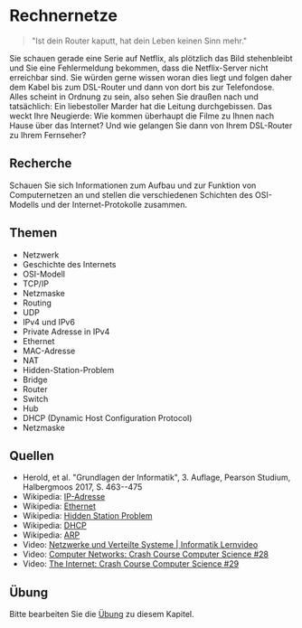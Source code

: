 # Rechnernetze

> "Ist dein Router kaputt, hat dein Leben keinen Sinn mehr."

Sie schauen gerade eine Serie auf Netflix, als plötzlich das Bild stehenbleibt und Sie eine Fehlermeldung bekommen, dass die Netflix-Server nicht erreichbar sind. Sie würden gerne wissen woran dies liegt und folgen daher dem Kabel bis zum DSL-Router und dann von dort bis zur Telefondose. Alles scheint in Ordnung zu sein, also sehen Sie draußen nach und tatsächlich: Ein liebestoller Marder hat die Leitung durchgebissen. Das weckt Ihre Neugierde: Wie kommen überhaupt die Filme zu Ihnen nach Hause über das Internet? Und wie gelangen Sie dann von Ihrem DSL-Router zu Ihrem Fernseher?

## Recherche

Schauen Sie sich Informationen zum Aufbau und zur Funktion von Computernetzen an und stellen die verschiedenen Schichten des OSI-Modells und der Internet-Protokolle zusammen.

## Themen

  - Netzwerk
  - Geschichte des Internets
  - OSI-Modell
  - TCP/IP
  - Netzmaske
  - Routing
  - UDP
  - IPv4 und IPv6
  - Private Adresse in IPv4
  - Ethernet
  - MAC-Adresse
  - NAT
  - Hidden-Station-Problem
  - Bridge
  - Router
  - Switch
  - Hub
  - DHCP (Dynamic Host Configuration Protocol)
  - Netzmaske


## Quellen

  * Herold, et al. "Grundlagen der Informatik", 3. Auflage, Pearson Studium, Halbergmoos 2017, S. 463--475
  * Wikipedia: [IP-Adresse](https://de.wikipedia.org/wiki/IP-Adresse)
  * Wikipedia: [Ethernet](https://de.wikipedia.org/wiki/Ethernet)
  * Wikipedia: [Hidden Station Problem](https://de.wikipedia.org/wiki/Carrier_Sense_Multiple_Access/Collision_Avoidance#Hidden-Station-Problem)
  * Wikipedia: [DHCP](https://de.wikipedia.org/wiki/Dynamic_Host_Configuration_Protocol)
  * Wikipedia: [ARP](https://de.wikipedia.org/wiki/Address_Resolution_Protocol)
  * Video: [Netzwerke und Verteilte Systeme | Informatik Lernvideo](https://youtu.be/UCj3NpoUWys)
  * Video: [Computer Networks: Crash Course Computer Science #28](https://youtu.be/3QhU9jd03a0)
  * Video: [The Internet: Crash Course Computer Science #29](https://youtu.be/AEaKrq3SpW8)
  


## Übung

Bitte bearbeiten Sie die [Übung](exercise.md) zu diesem Kapitel.

